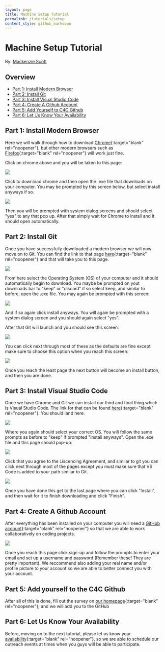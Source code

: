 ```yaml
---
layout: page
title: Machine Setup Tutorial
permalink: /tutorials/setup
content_style: github_markdown
---
```

# Machine Setup Tutorial

By: [Mackenzie Scott](https://github.com/kenzerkay)

## Overview
- [Part 1: Install Modern Browser](#part-1-install-mordern-browser)
- [Part 2: Install Git](#part-2-install-git)
- [Part 3: Install Visual Studio Code](#part-3-install-visual-studio-code)
- [Part 4: Create A Github Account](#part-4-create-a-github-account)
- [Part 5: Add Yourself to C4C Github](#part-5-add-yourself-to-c4c-github)
- [Part 6: Let Us Know Your Availability](#part-6-let-us-know-your-availability)

## Part 1: Install Modern Browser 

Here we will walk through how to download [Chrome](https://www.google.com/chrome/){:target="blank" rel="noopener"}, but other modern browsers such as [Firefox](https://www.mozilla.org/en-US/firefox/){:target="blank" rel="noopener"} will work just fine. 

Click on chrome above and you will be taken to this page: 

![](../images/downloading-tutorial/downloading-chrome.JPG)

Click to download chrome and then open the .exe file that downloads on your computer. You may be prompted by this screen below, but select install anyways if so. 

![](../images/downloading-tutorial/install-anyways.JPG)

Then you will be prompted with system dialog screens and should select "yes" to any that pop up. After that simply wait for Chrome to install and it should open automatically. 

## Part 2: Install Git

Once you have successfully downloaded a modern browser we will now move on to Git. You can find the link to that page [here](https://git-scm.com/downloads){:target="blank" rel="noopener"} and that will take you to this page. 

![](../images/downloading-tutorial/GitDownload.JPG)

From here select the Operating System (OS) of your computer and it should automatically begin to download. You maybe be prompted on yout downloads bar to "keep" or "discard" if so select keep, and similar to before, open the .exe file. You may again be prompted with this screen: 

![](../images/downloading-tutorial/install-anyways.JPG)

And if so again click install anyways. You will again be prompted with a system dialog screen and you should again select "yes". 

After that Git will launch and you should see this screen:

![](../images/downloading-tutorial/gnu-agreement.JPG)

You can click next through most of these as the defaults are fine except make sure to choose this option when you reach this screen:

![](../images/downloading-tutorial/3rd-party-software.JPG)

Once you reach the least page the next button will become an install button, and then you are done.

## Part 3: Install Visual Studio Code 

Once we have Chrome and Git we can install our third and final thing which is Visual Studio Code. The link for that can be found [here](https://code.visualstudio.com/download){:target="blank" rel="noopener"}. You should land here:

![](../images/downloading-tutorial/VS-code-install.JPG)

Where you again should select your correct OS. You will follow the same prompts as before to "keep" if prompted "install anyways". Open the .exe file and this page should pop-up:

![](../images/downloading-tutorial/VS-Code-pop-up.JPG)

Click that you agree to the Liscencing Agreement, and similar to git you can click next through most of the pages except you must make sure that VS Code is added to your path similar to Git. 

![](../images/downloading-tutorial/add-to-path-vs-code.JPG)

Once you have done this get to the last page where you can click "Install", and then wait for it to finish downloading and click "Finish".

## Part 4: Create A Github Account

After everything has been installed on your computer you will need a [GitHub account](https://github.com/join){:target="blank" rel="noopener"} so that we are able to work collaboratively on coding projects.

![](../images/downloading-tutorial/github-account.JPG)

Once you reach this page click sign-up and follow the prompts to enter your email and set up a username and password (Remember these! They are pretty important). We reccommend also adding your real name and/or profile picture to your account so we are able to better connect you with your account. 

## Part 5: Add yourself to the C4C Github

After all of this is done, fill out the survey on [our homepage](https://code4community.github.io/){:target="blank" rel="noopener"}, and we will add you to the GitHub

## Part 6: Let Us Know Your Availability

Before, moving on to the next tutorial, please let us know your [availability](https://docs.google.com/spreadsheets/d/1sB_6yL7rx1-0chFmpYwMmmUff-o6aS_IIy9-mXVpEt8/edit?usp=sharing){:target="blank" rel="noopener"}, so we are able to schedule our outreach events at times when you guys will be able to participate. 




